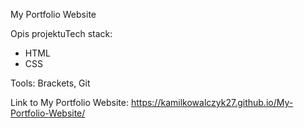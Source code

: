 My Portfolio Website

Opis projektuTech stack:
- HTML
- CSS

Tools: Brackets, Git

Link to My Portfolio Website: https://kamilkowalczyk27.github.io/My-Portfolio-Website/

